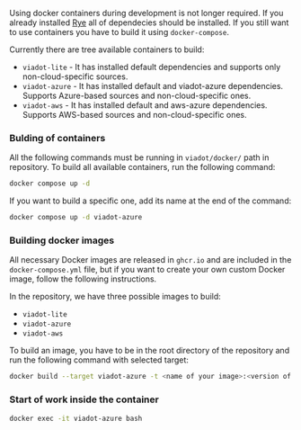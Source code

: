 Using docker containers during development is not longer required. If you already installed [Rye](https://rye.astral.sh/) all of dependecies should be installed.
If you still want to use containers you have to build it using `docker-compose`.

Currently there are tree available containers to build:

- `viadot-lite` - It has installed default dependencies and supports only non-cloud-specific sources.
- `viadot-azure` - It has installed default and viadot-azure dependencies. Supports Azure-based sources and non-cloud-specific ones.
- `viadot-aws` - It has installed default and aws-azure dependencies. Supports AWS-based sources and non-cloud-specific ones.

### Bulding of containers

All the following commands must be running in `viadot/docker/` path in repository.
To build all available containers, run the following command:

```bash
docker compose up -d 
```
If you want to build a specific one, add its name at the end of the command:

```bash
docker compose up -d viadot-azure
```

### Building docker images

All necessary Docker images are released in `ghcr.io` and are included in the `docker-compose.yml` file, but if you want to create your own custom Docker image, follow the following instructions.

In the repository, we have three possible images to build:

- `viadot-lite`
- `viadot-azure`
- `viadot-aws`

To build an image, you have to be in the root directory of the repository and run the following command with selected target:

```bash
docker build --target viadot-azure -t <name of your image>:<version of your image> -f docker/Dockerfile .
```


### Start of work inside the container 

```bash
docker exec -it viadot-azure bash
```